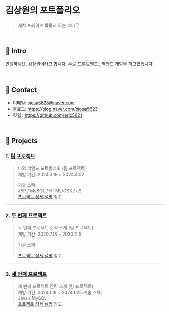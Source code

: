 # 김상원의 포트폴리오
>캐치 프레이즈
묵묵히 하는 소나무
</br>

## :pushpin: Intro
안녕하세요. 김상원이라고 합니다. 주로 프론트엔드 , 백앤드 개발을 하고있습니다.

</br>

## :pushpin: Contact
- 이메일: siosa5623@naver.com
- 블로그: https://blog.naver.com/siosa5623
- 깃헙 : https://github.com/eric5621

</br>

## :pushpin: Projects
### 1. [팀 프로젝트](https://github.com/2024-SMHRD-KDT-BigData-23/BooksProject)
>나의 백앤드 포트폴리오 (팀 프로젝트)  
>개발 기간: 2024.3.18 ~ 2024.4.02  
>  
>기술 스택:  
>JSP / MySQL / HTML/CSS / JS   
>[프로젝트 상세 설명](https://github.com/2024-SMHRD-KDT-BigData-23/BooksProject?tab=readme-ov-file) 참고

---

### 2. [두 번째 프로젝트](미정)
>두 번째 프로젝트 간략 소개  (팀 프로젝트)  
>개발 기간: 2020.7.18 ~ 2020.11.5  
>  
>기술 스택:  
>  
>[프로젝트 상세 설명]() 참고

---

### 3. [세 번째 프로젝트]((https://github.com/YeonjaeMan/miniproject))
>세 번째 프로젝트 간략 소개  (팀 프로젝트)  
>개발 기간: 2024.1.18 ~ 2024.1.25
>기술 스택:  
>Java / MySQL  
>[프로젝트 상세 설명](https://github.com/YeonjaeMan/miniproject/blob/main/README.md) 참고
